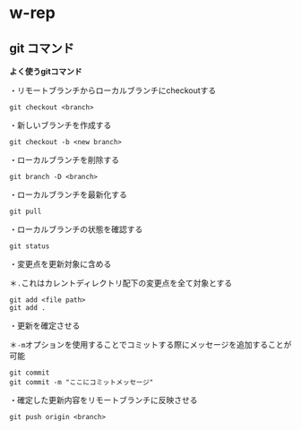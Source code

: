 # w-rep
## git コマンド
**よく使うgitコマンド**

・リモートブランチからローカルブランチにcheckoutする
```
git checkout <branch>
```

・新しいブランチを作成する
```
git checkout -b <new branch>
```

・ローカルブランチを削除する
```
git branch -D <branch>
```

・ローカルブランチを最新化する
```
git pull
```

・ローカルブランチの状態を確認する
```
git status
```

・変更点を更新対象に含める

＊`.`これはカレントディレクトリ配下の変更点を全て対象とする
```
git add <file path>
git add .
```

・更新を確定させる

＊`-m`オプションを使用することでコミットする際にメッセージを追加することが可能
```
git commit
git commit -m "ここにコミットメッセージ"
```

・確定した更新内容をリモートブランチに反映させる
```
git push origin <branch>
```

